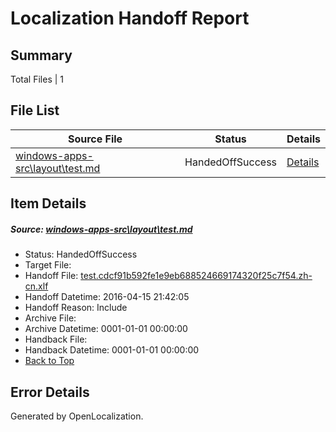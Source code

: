 # <a name='report-top'></a> Localization Handoff Report

## Summary
 Total Files | 1

## File List
 Source File | Status | Details 
 ----------- | ------ | ------- 
 [windows-apps-src\layout\test.md](https://github.com/Microsoft/windows-apps/blob/186b4d554d4b8a19be4df89075da30cd5965c313/windows-apps-src/layout/test.md) | HandedOffSuccess | [Details](#2c991b63f7cf41c9950d274272b604b9bd5b007c3165)

## Item Details
##### <a name='2c991b63f7cf41c9950d274272b604b9bd5b007c3165'></a> Source: [windows-apps-src\layout\test.md](https://github.com/Microsoft/windows-apps/blob/186b4d554d4b8a19be4df89075da30cd5965c313/windows-apps-src/layout/test.md)
* Status: HandedOffSuccess
* Target File: 
* Handoff File: [test.cdcf91b592fe1e9eb688524669174320f25c7f54.zh-cn.xlf](https://github.com/Microsoft/WDG.handoff/blob/ee3cc263cedb520390f65457664ca3c040d49c58/ol-handoff/Microsoft/windows-apps.zh-cn/master/test.cdcf91b592fe1e9eb688524669174320f25c7f54.zh-cn.xlf)
* Handoff Datetime: 2016-04-15 21:42:05
* Handoff Reason: Include
* Archive File: 
* Archive Datetime: 0001-01-01 00:00:00
* Handback File: 
* Handback Datetime: 0001-01-01 00:00:00
* [Back to Top](#report-top)


## Error Details

Generated by OpenLocalization.
